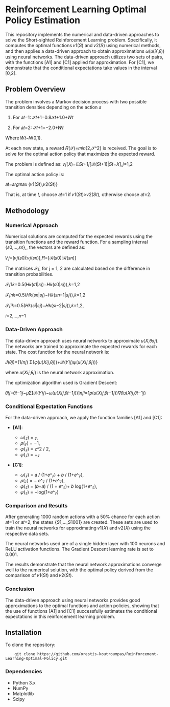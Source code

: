 # Reinforcement Learning Optimal Policy Estimation

This repository implements the numerical and data-driven approaches to solve the Short-sighted Reinforcement Learning problem. Specifically, it computes the optimal functions 𝜈1(𝑆) and 𝜈2(𝑆) using numerical methods, and then applies a data-driven approach to obtain approximations 𝜔(𝑢(𝑋,𝜃)) using neural networks. The data-driven approach utilizes two sets of pairs, with the functions [A1] and [C1] applied for approximation. For [C1], we demonstrate that the conditional expectations take values in the interval [0,2].


## Problem Overview

The problem involves a Markov decision process with two possible transition densities depending on the action 𝑎

1. For 𝑎𝑡=1: 𝒮𝑡+1=0.8𝒮𝑡+1.0+𝑊𝑡

2. For 𝑎𝑡=2: 𝒮𝑡+1=−2.0+𝑊𝑡
   
Where 𝑊𝑡∼𝑁(0,1).

At each new state, a reward 𝑅(𝒮)=𝑚𝑖𝑛{2,𝒮^2} is received. The goal is to solve for the optimal action policy that maximizes the expected reward.

The problem is defined as:
𝜈𝑗(𝑋)=𝔼𝑆𝑡+1𝑗[ℛ(𝑆𝑡+1)|𝑆𝑡=𝑋],𝑗=1,2

The optimal action policy is:

𝑎𝑡=𝑎𝑟𝑔𝑚𝑎𝑥 {𝜈1(𝑆𝑡),𝜈2(𝑆𝑡)}

That is, at time 𝑡, choose 𝑎𝑡=1 if 𝜈1(𝑆𝑡)>𝜈2(𝑆𝑡), otherwise choose 𝑎𝑡=2.

## Methodology

### Numerical Approach

Numerical solutions are computed for the expected rewards using the transition functions and the reward function. For a sampling interval {𝑠0,…,𝑠𝑛},, the vectors are defined as:

𝑉𝑗=[𝜈𝑗(𝑠0)⋮𝜈𝑗(𝑠𝑛)],𝑅=[ℛ(𝑠0)⋮ℛ(𝑠𝑛)]

The matrices ℱ𝑗, for j = 1, 2 are calculated based on the difference in transition probabilities.

ℱ𝑗1𝑘=0.5(𝐻𝑘(𝑠1|𝑠𝑗)−𝐻𝑘(𝑠0|𝑠𝑗)),𝑘=1,2 

ℱ𝑗𝑛𝑘=0.5(𝐻𝑘(𝑠𝑛|𝑠𝑗)−𝐻𝑘(𝑠𝑛−1|𝑠𝑗)),𝑘=1,2 

ℱ𝑗𝑖𝑘=0.5(𝐻𝑘(𝑠𝑖|𝑠𝑗)−𝐻𝑘(𝑠𝑖−2|𝑠𝑗)),𝑘=1,2,

𝑖=2,…,𝑛−1

### Data-Driven Approach

The data-driven approach uses neural networks to approximate 𝑢(𝑋,𝜃𝜊𝑗). The networks are trained to approximate the expected rewards for each state. The cost function for the neural network is:

𝐽̂(𝜃𝑗)=(1/𝑛𝑗) Σ{𝜑(𝑢(𝑋𝑖𝑗,𝜃𝑗))+ℛ(𝑌𝑖𝑗)𝜓(𝑢(𝑋𝑖𝑗,𝜃𝑗))}

where 𝑢(𝑋𝑖𝑗,𝜃𝑗) is the neural network approximation.

The optimization algorithm used is Gradient Descent:

𝜃𝑡𝑗=𝜃𝑡−1𝑗−𝜇Σ[ℛ(𝑌𝑖𝑗)−𝜔(𝑢(𝑋𝑖𝑗,𝜃𝑡−1𝑗))]𝑛𝑗𝑖=1𝜌(𝑢(𝑋𝑖𝑗,𝜃𝑡−1𝑗))∇𝜃𝑢(𝑋𝑖𝑗,𝜃𝑡−1𝑗)

### Conditional Expectation Functions

For the data-driven approach, we apply the function families [A1] and [C1]:

- **[A1]**: 
  - 𝜔(𝓏) = 𝓏, 
  - 𝜌(𝓏) = −1,
  - 𝜑(𝓏) = z^2 / 2,
  - 𝜓(𝓏) = −𝓏 

- **[C1]**:
  - 𝜔(𝓏) = 𝑎 / (1+𝑒^𝓏) + 𝑏 / (1+𝑒^𝓏),
  - 𝜌(𝓏) = − 𝑒^𝓏 / (1+𝑒^𝓏),
  - 𝜑(𝓏) = (𝑏−𝑎) / (1 + 𝑒^𝓏)+ 𝑏 log(1+𝑒^𝓏),
  - 𝜓(𝓏) = −log(1+𝑒^𝓏)

### Comparison and Results

After generating 1000 random actions with a 50% chance for each action 𝑎𝑡=1 or 𝑎𝑡=2, the states {𝑆1,…,𝑆1001} are created. These sets are used to train the neural networks for approximating 𝜈1(𝑋) and 𝜈2(𝑋) using the respective data sets.

The neural networks used are of a single hidden layer with 100 neurons and ReLU activation functions. The Gradient Descent learning rate is set to 0.001.

The results demonstrate that the neural network approximations converge well to the numerical solution, with the optimal policy derived from the comparison of 𝜈1(𝑆𝑡) and 𝜈2(𝑆𝑡).

### Conclusion

The data-driven approach using neural networks provides good approximations to the optimal functions and action policies, showing that the use of functions [A1] and [C1] successfully estimates the conditional expectations in this reinforcement learning problem.

## Installation

To clone the repository:

        git clone https://github.com/orestis-koutroumpas/Reinforcement-Learning-Optimal-Policy.git

### Dependencies

- Python 3.x
- NumPy
- Matplotlib
- Scipy